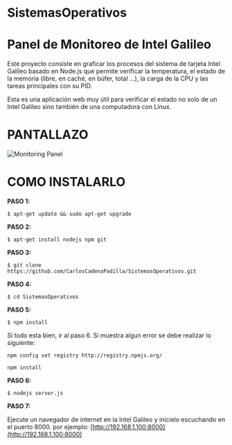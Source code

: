 # SistemasOperativos
Panel de Monitoreo de Intel Galileo
===================

Este proyecto consiste en graficar los procesos del sistema de tarjeta Intel Galileo basado en Node.js que permite verificar la temperatura, el estado de la memoria (libre, en caché, en búfer, total ...), la carga de la CPU y las tareas principales con su PID.

Esta es una aplicación web muy útil para verificar el estado no solo de un Intel Galileo sino también de una computadora con Linux.


# PANTALLAZO
![Monitoring Panel](http://i1.wp.com/geekytheory.com/wp-content/uploads/2013/12/panel-monitorizacion-raspberry-pi-node-js.png "Raspberry Pi Monitoring Panel")

# COMO INSTALARLO

**PASO 1:**
~~~
$ apt-get update && sudo apt-get upgrade
~~~
**PASO 2:**
~~~
$ apt-get install nodejs npm git
~~~
**PASO 3:**
~~~
$ git clone https://github.com/CarlosCadenaPadilla/SistemasOperativos.git
~~~
**PASO 4:**
~~~
$ cd SistemasOperativos
~~~
**PASO 5:**
~~~
$ npm install
~~~
Si todo esta bien, ir al paso 6. Si muestra algun error se debe realizar lo siguiente:
~~~
npm config set registry http://registry.npmjs.org/
~~~
~~~
npm install
~~~
**PASO 6:**
~~~
$ nodejs server.js
~~~
**PASO 7:**

Ejecute un navegador de internet en la Intel Galileo y inicielo escuchando en el puerto 8000. por ejemplo: [http://192.168.1.100:8000](http://192.168.1.100:8000)



